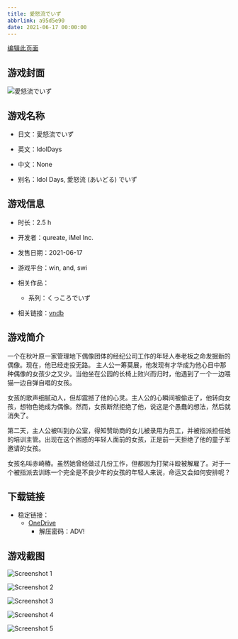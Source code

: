 ```yaml
---
title: 愛怒流でいず
abbrlink: a95d5e90
date: 2021-06-17 00:00:00
---
```

[编辑此页面](https://github.com/ACG-3/ADV3-source/blob/main/source/_posts/games/%E6%84%9B%E6%80%92%E6%B5%81%E3%81%A7%E3%81%84%E3%81%9A.md)

## 游戏封面

![愛怒流でいず](https://pan.timero.xyz/onedrive/img_lib_001/%E6%84%9B%E6%80%92%E6%B5%81%E3%81%A7%E3%81%84%E3%81%9A_cover.avif)


## 游戏名称

- 日文：愛怒流でいず
- 英文：IdolDays
- 中文：None

- 别名：Idol Days, 愛怒流 (あいどる) でいず


## 游戏信息

- 时长：2.5 h
- 开发者：qureate, iMel Inc.
- 发售日期：2021-06-17
- 游戏平台：win, and, swi
- 相关作品：
   - 系列：くっころでいず

- 相关链接：[vndb](https://vndb.org/v31363)


## 游戏简介

一个在秋叶原一家管理地下偶像团体的经纪公司工作的年轻人奉老板之命发掘新的偶像。现在，他已经走投无路。
主人公一筹莫展，他发现有才华成为他心目中那种偶像的女孩少之又少。当他坐在公园的长椅上败兴而归时，他遇到了一个一边喂猫一边自弹自唱的女孩。

女孩的歌声细腻动人，但却震撼了他的心灵。主人公的心瞬间被偷走了，他转向女孩，想物色她成为偶像。然而，女孩断然拒绝了他，说这是个愚蠢的想法，然后就消失了。

第二天，主人公被叫到办公室，得知赞助商的女儿被录用为员工，并被指派担任她的培训主管。出现在这个困惑的年轻人面前的女孩，正是前一天拒绝了他的童子军邀请的女孩。

女孩名叫赤崎椿。虽然她曾经做过几份工作，但都因为打架斗殴被解雇了。对于一个被指派去训练一个完全是不良少年的女孩的年轻人来说，命运又会如何安排呢？




## 下载链接

- 稳定链接：
    - [OneDrive](https://pan.timero.xyz/onedrive/adv_lib_001/%E6%84%9B%E6%80%92%E6%B5%81%E3%81%A7%E3%81%84%E3%81%9A)
        - 解压密码：ADV!



## 游戏截图


![Screenshot 1](https://pan.timero.xyz/onedrive/img_lib_001/%E6%84%9B%E6%80%92%E6%B5%81%E3%81%A7%E3%81%84%E3%81%9A_Screenshot_1.avif)

![Screenshot 2](https://pan.timero.xyz/onedrive/img_lib_001/%E6%84%9B%E6%80%92%E6%B5%81%E3%81%A7%E3%81%84%E3%81%9A_Screenshot_2.avif)

![Screenshot 3](https://pan.timero.xyz/onedrive/img_lib_001/%E6%84%9B%E6%80%92%E6%B5%81%E3%81%A7%E3%81%84%E3%81%9A_Screenshot_3.avif)

![Screenshot 4](https://pan.timero.xyz/onedrive/img_lib_001/%E6%84%9B%E6%80%92%E6%B5%81%E3%81%A7%E3%81%84%E3%81%9A_Screenshot_4.avif)

![Screenshot 5](https://pan.timero.xyz/onedrive/img_lib_001/%E6%84%9B%E6%80%92%E6%B5%81%E3%81%A7%E3%81%84%E3%81%9A_Screenshot_5.avif)

